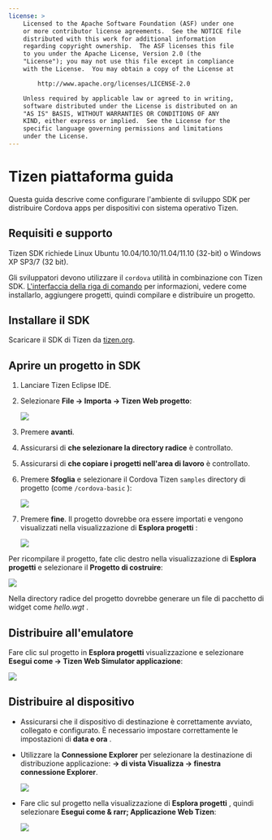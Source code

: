 ```yaml
---
license: >
    Licensed to the Apache Software Foundation (ASF) under one
    or more contributor license agreements.  See the NOTICE file
    distributed with this work for additional information
    regarding copyright ownership.  The ASF licenses this file
    to you under the Apache License, Version 2.0 (the
    "License"); you may not use this file except in compliance
    with the License.  You may obtain a copy of the License at

        http://www.apache.org/licenses/LICENSE-2.0

    Unless required by applicable law or agreed to in writing,
    software distributed under the License is distributed on an
    "AS IS" BASIS, WITHOUT WARRANTIES OR CONDITIONS OF ANY
    KIND, either express or implied.  See the License for the
    specific language governing permissions and limitations
    under the License.
---
```


# Tizen piattaforma guida

Questa guida descrive come configurare l'ambiente di sviluppo SDK per distribuire Cordova apps per dispositivi con sistema operativo Tizen.

## Requisiti e supporto

Tizen SDK richiede Linux Ubuntu 10.04/10.10/11.04/11.10 (32-bit) o Windows XP SP3/7 (32 bit).

Gli sviluppatori devono utilizzare il `cordova` utilità in combinazione con Tizen SDK. <a href="../../cli/index.html">L'interfaccia della riga di comando</a> per informazioni, vedere come installarlo, aggiungere progetti, quindi compilare e distribuire un progetto.

## Installare il SDK

Scaricare il SDK di Tizen da [tizen.org][1].

 [1]: https://developer.tizen.org/sdk

<!--

- (optional) Install Tizen Cordova template projects: copy the
  `/templates` directory content into the Tizen Eclipse IDE web
  templates directory (e.g:
  `/home/my_username/tizen-sdk/IDE/Templates/web`).

- __Method #2: Use Tizen Eclipse IDE Cordova Tizen project templates__
    - Launch Tizen Eclipse IDE
    - Select  __File &rarr; New &rarr; Tizen Web Project__
    - Select __User Template__ and __User defined__ items
    - Select one of the Tizen Cordova template (e.g: __CordovaBasicTemplate__)
    - Fill the __Project name__ and its target __Location__

    ![](img/guide/platforms/tizen/project_template.png)

    - Click __Finish__

    ![](img/guide/platforms/tizen/project_explorer.png)

    - Your project should now appear in the __Project Explorer__ view

-->

## Aprire un progetto in SDK

1.  Lanciare Tizen Eclipse IDE.

2.  Selezionare **File → Importa → Tizen Web progetto**:
    
    ![][2]

3.  Premere **avanti**.

4.  Assicurarsi di **che selezionare la directory radice** è controllato.

5.  Assicurarsi di **che copiare i progetti nell'area di lavoro** è controllato.

6.  Premere **Sfoglia** e selezionare il Cordova Tizen `samples` directory di progetto (come `/cordova-basic` ):
    
    ![][3]

7.  Premere **fine**. Il progetto dovrebbe ora essere importati e vengono visualizzati nella visualizzazione di **Esplora progetti** :
    
    ![][4]

 [2]: img/guide/platforms/tizen/import_project.png
 [3]: img/guide/platforms/tizen/import_widget.png
 [4]: img/guide/platforms/tizen/project_explorer.png

Per ricompilare il progetto, fate clic destro nella visualizzazione di **Esplora progetti** e selezionare il **Progetto di costruire**:

![][5]

 [5]: img/guide/platforms/tizen/build_project.png

Nella directory radice del progetto dovrebbe generare un file di pacchetto di widget come *hello.wgt* .

## Distribuire all'emulatore

Fare clic sul progetto in **Esplora progetti** visualizzazione e selezionare **Esegui come → Tizen Web Simulator applicazione**:

![][6]

 [6]: img/guide/platforms/tizen/runas_web_sim_app.png

## Distribuire al dispositivo

*   Assicurarsi che il dispositivo di destinazione è correttamente avviato, collegato e configurato. È necessario impostare correttamente le impostazioni di **data e ora** .

*   Utilizzare la **Connessione Explorer** per selezionare la destinazione di distribuzione applicazione: **→ di vista Visualizza → finestra connessione Explorer**.
    
    ![][7]

*   Fare clic sul progetto nella visualizzazione di **Esplora progetti** , quindi selezionare **Esegui come & rarr; Applicazione Web Tizen**:
    
    ![][8]

 [7]: img/guide/platforms/tizen/connection_explorer.png
 [8]: img/guide/platforms/tizen/runas_web_app.png